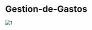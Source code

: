 # Gestion-de-Gastos
![1](https://user-images.githubusercontent.com/105619330/194085557-4a8d568c-7139-46bb-b5fd-2cd57f00fc25.png)

